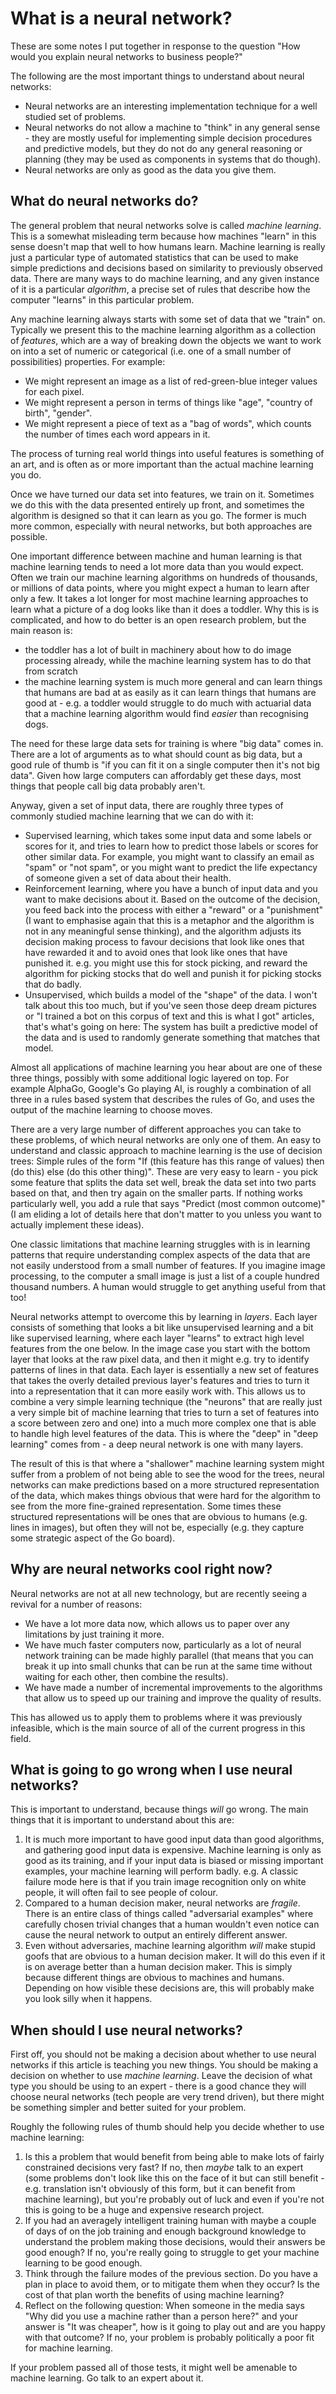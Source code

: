 # What is a neural network?

These are some notes I put together in response to the question "How would you explain neural networks to business people?"

The following are the most important things to understand about neural networks:

* Neural networks are an interesting implementation technique for a well studied set of problems.
* Neural networks do not allow a machine to "think" in any general sense - they are mostly useful for implementing simple decision procedures and predictive models, but they do not do any general reasoning or planning (they may be used as components in systems that do though).
* Neural networks are only as good as the data you give them.

## What do neural networks do?

The general problem that neural networks solve is called *machine learning*. This is a somewhat misleading term because how machines "learn" in this sense doesn't map that well to how humans learn.
Machine learning is really just a particular type of automated statistics that can be used to make simple predictions and decisions based on similarity to previously observed data.
There are many ways to do machine learning, and any given instance of it is a particular *algorithm*, a precise set of rules that describe how the computer "learns" in this particular problem.

Any machine learning always starts with some set of data that we "train" on.
Typically we present this to the machine learning algorithm as a collection of *features*,
which are a way of breaking down the objects we want to work on into a set of numeric or categorical (i.e. one of a small number of possibilities) properties.
For example:

* We might represent an image as a list of red-green-blue integer values for each pixel.
* We might represent a person in terms of things like "age", "country of birth", "gender".
* We might represent a piece of text as a "bag of words", which counts the number of times each word appears in it.

The process of turning real world things into useful features is something of an art, and is often as or more important than the actual machine learning you do.

Once we have turned our data set into features, we train on it. Sometimes we do this with the data presented entirely up front, and sometimes the algorithm is designed so that it can learn as you go.
The former is much more common, especially with neural networks, but both approaches are possible.

One important difference between machine and human learning is that machine learning tends to need a lot more data than you would expect. Often we train our machine learning algorithms on hundreds of thousands, or millions of data points, where you might expect a human to learn after only a few. It takes a lot longer for most machine learning approaches to learn what a picture of a dog looks like than it does a toddler.
Why this is is complicated, and how to do better is an open research problem, but the main reason is:

* the toddler has a lot of built in machinery about how to do image processing already, while the machine learning system has to do that from scratch
* the machine learning system is much more general and can learn things that humans are bad at as easily as it can learn things that humans are good at - e.g. a toddler would struggle to do much with actuarial data that a machine learning algorithm would find *easier* than recognising dogs.

The need for these large data sets for training is where "big data" comes in. There are a lot of arguments as to what should count as big data, but a good rule of thumb is "if you can fit it on a single computer then it's not big data". Given how large computers can affordably get these days, most things that people call big data probably aren't.

Anyway, given a set of input data, there are roughly three types of commonly studied machine learning that we can do with it:

* Supervised learning, which takes some input data and some labels or scores for it, and tries to learn how to predict those labels or scores for other similar data. For example, you might want to classify an email as "spam" or "not spam", or you might want to predict the life expectancy of someone given a set of data about their health.
* Reinforcement learning, where you have a bunch of input data and you want to make decisions about it. Based on the outcome of the decision, you feed back into the process with either a "reward" or a "punishment" (I want to emphasise again that this is a metaphor and the algorithm is not in any meaningful sense thinking), and the algorithm adjusts its decision making process to favour decisions that look like ones that have rewarded it and to avoid ones that look like ones that have punished it. e.g. you might use this for stock picking, and reward the algorithm for picking stocks that do well and punish it for picking stocks that do badly.
* Unsupervised, which builds a model of the "shape" of the data. I won't talk about this too much, but if you've seen those deep dream pictures or "I trained a bot on this corpus of text and this is what I got" articles, that's what's going on here: The system has built a predictive model of the data and is used to randomly generate something that matches that model.

Almost all applications of machine learning you hear about are one of these three things, possibly with some additional logic layered on top.
For example AlphaGo, Google's Go playing AI, is roughly a combination of all three in a rules based system that describes the rules of Go, and uses the output of the machine learning to choose moves.

There are a very large number of different approaches you can take to these problems, of which neural networks are only one of them.
An easy to understand and classic approach to machine learning is the use of decision trees: Simple rules of the form "If (this feature has this range of values) then (do this) else (do this other thing)".
These are very easy to learn - you pick some feature that splits the data set well,
break the data set into two parts based on that, and then try again on the smaller parts. If nothing works particularly well, you add a rule that says "Predict (most common outcome)" (I am eliding a lot of details here that don't matter to you unless you want to actually implement these ideas).

One classic limitations that machine learning struggles with is in learning patterns that require understanding complex aspects of the data that are not easily understood from a small number of features.
If you imagine image processing, to the computer a small image is just a list of a couple hundred thousand numbers.
A human would struggle to get anything useful from that too!

Neural networks attempt to overcome this by learning in *layers*.
Each layer consists of something that looks a bit like unsupervised learning and a bit like supervised learning, where each layer "learns" to extract high level features from the one below.
In the image case you start with the bottom layer that looks at the raw pixel data, and then it might e.g. try to identify patterns of lines in that data.
Each layer is essentially a new set of features that takes the overly detailed previous layer's features and tries to turn it into a representation that it can more easily work with.
This allows us to combine a very simple learning technique (the "neurons" that are really just a very simple bit of machine learning that tries to turn a set of features into a score between zero and one) into a much more complex one that is able to handle high level features of the data.
This is where the "deep" in "deep learning" comes from - a deep neural network is one with many layers.

The result of this is that where a "shallower" machine learning system might suffer from a problem of not being able to see the wood for the trees,
neural networks can make predictions based on a more structured representation of the data, which makes things obvious that were hard for the algorithm to see from the more fine-grained representation.
Some times these structured representations will be ones that are obvious to humans (e.g. lines in images), but often they will not be, especially (e.g. they capture some strategic aspect of the Go board).

## Why are neural networks cool right now?

Neural networks are not at all new technology, but are recently seeing a revival for a number of reasons:

* We have a lot more data now, which allows us to paper over any limitations by just training it more.
* We have much faster computers now, particularly as a lot of neural network training can be made highly parallel (that means that you can break it up into small chunks that can be run at the same time without waiting for each other, then combine the results).
* We have made a number of incremental improvements to the algorithms that allow us to speed up our training and improve the quality of results.

This has allowed us to apply them to problems where it was previously infeasible, which is the main source of all of the current progress in this field.

## What is going to go wrong when I use neural networks?

This is important to understand, because things *will* go wrong.
The main things that it is important to understand about this are:

1. It is much more important to have good input data than good algorithms, and gathering good input data is expensive. Machine learning is only as good as its training, and if your input data is biased or missing important examples, your machine learning will perform badly. e.g. A classic failure mode here is that if you train image recognition only on white people, it will often fail to see people of colour.
2. Compared to a human decision maker, neural networks are *fragile*. There is an entire class of things called "adversarial examples" where carefully chosen trivial changes that a human wouldn't even notice can cause the neural network to output an entirely different answer.
3. Even without adversaries, machine learning algorithm *will* make stupid goofs that are obvious to a human decision maker. It will do this even if it is on average better than a human decision maker. This is simply because different things are obvious to machines and humans. Depending on how visible these decisions are, this will probably make you look silly when it happens.

## When should I use neural networks?

First off, you should not be making a decision about whether to use neural networks if this article is teaching you new things.
You should be making a decision on whether to use *machine learning*. Leave the decision of what type you should be using to an expert - there is a good chance they will choose neural networks (tech people are very trend driven),
but there might be something simpler and better suited for your problem.

Roughly the following rules of thumb should help you decide whether to use machine learning:

1. Is this a problem that would benefit from being able to make lots of fairly constrained decisions very fast? If no, then *maybe* talk to an expert (some problems don't look like this on the face of it but can still benefit - e.g. translation isn't obviously of this form, but it can benefit from machine learning), but you're probably out of luck and even if you're not this is going to be a huge and expensive research project.
2. If you had an averagely intelligent training human with maybe a couple of days of on the job training and enough background knowledge to understand the problem making those decisions, would their answers be good enough? If no, you're really going to struggle to get your machine learning to be good enough.
3. Think through the failure modes of the previous section. Do you have a plan in place to avoid them, or to mitigate them when they occur? Is the cost of that plan worth the benefits of using machine learning?
4. Reflect on the following question: When someone in the media says "Why did you use a machine rather than a person here?" and your answer is "It was cheaper", how is it going to play out and are you happy with that outcome? If no, your problem is probably politically a poor fit for machine learning.

If your problem passed all of those tests, it might well be amenable to machine learning. Go talk to an expert about it.
